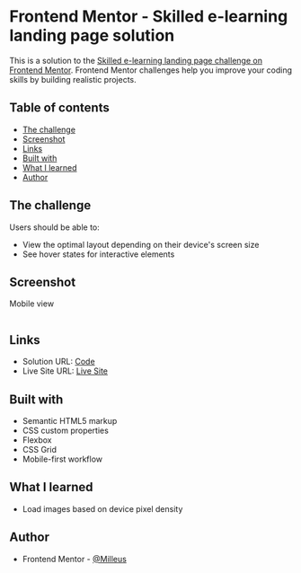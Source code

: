 # Frontend Mentor - Skilled e-learning landing page solution

This is a solution to the [Skilled e-learning landing page challenge on Frontend Mentor](https://www.frontendmentor.io/challenges/skilled-elearning-landing-page-S1ObDrZ8q). Frontend Mentor challenges help you improve your coding skills by building realistic projects.

## Table of contents

- [The challenge](#the-challenge)
- [Screenshot](#screenshot)
- [Links](#links)
- [Built with](#built-with)
- [What I learned](#what-i-learned)
- [Author](#author)

## The challenge

Users should be able to:

- View the optimal layout depending on their device's screen size
- See hover states for interactive elements

## Screenshot

Mobile view

![]()

## Links

- Solution URL: [Code]()
- Live Site URL: [Live Site]()

## Built with

- Semantic HTML5 markup
- CSS custom properties
- Flexbox
- CSS Grid
- Mobile-first workflow

## What I learned

- Load images based on device pixel density

## Author

- Frontend Mentor - [@Milleus](https://www.frontendmentor.io/profile/Milleus)

